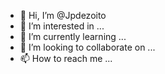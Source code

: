 - 👋 Hi, I’m @Jpdezoito
- 👀 I’m interested in ...
- 🌱 I’m currently learning ...
- 💞️ I’m looking to collaborate on ...
- 📫 How to reach me ...

<!---
Jpdezoito/Jpdezoito is a ✨ special ✨ repository because its `README.md` (this file) appears on your GitHub profile.
You can click the Preview link to take a look at your changes.
--->
